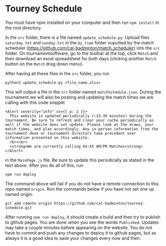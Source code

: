 # Tourney Schedule

You must have npm installed on your computer and then run `npm install` in the root directory.

In the `src` folder, there is a file named `update_schedule.py`. Upload files `saturday.txt` and `sunday.txt` in the `by_time` folder ouputted by the match scheduler (https://github.com/cal-badminton/match_scheduler) into the `src` folder. On tournamentsoftware, go to the toolbar at the top, click `Match` and then download an excel spreadsheet for both days (clicking another `Match` button on the `Match` drag down menu).

After having all these files in the `src` folder, you run

```
python3 update_schedule.py <file_name.xlsx>
```

This will output a file in the `src` folder named `matchSchedule.json`. During the tournament we will also be posting and updating the match times we are calling with this code snippet

```
<Alert severity="info" sx={{ p: 2 }}>
  This website is updated periodically (~15-30 minutes) during the tournament. Be sure to refresh and clear your cache periodically as well if the website does not update. Please look at the draws, your match times, and plan accordingly. Any in-person information from the tournament desk or tournament directors take precedent over information presented on this website.
  <br><br>
  <strong>We are currently calling XX:XX AM/PM Matches<strong>
</Alert>
```

in the `MainPage.js` file. Be sure to update this periodically as stated in the text above.
After you do all of this, run

```
npm run deploy
```

The command above will fail if you do not have a remote connection to this repo named `origin`. Run the commands below if you have not set one up named origin.

```
git add remote origin https://github.com/cal-badminton/tourney-schedule.git
```

After running `npm run deploy`, it should create a build and then try to publish to github pages. You are done when you see the words `Published`. Updates may take a couple minutes before appearing on the website. You do not have to commit and push any changes to deploy it to github pages, but as always it is a good idea to save your changes every now and then.
